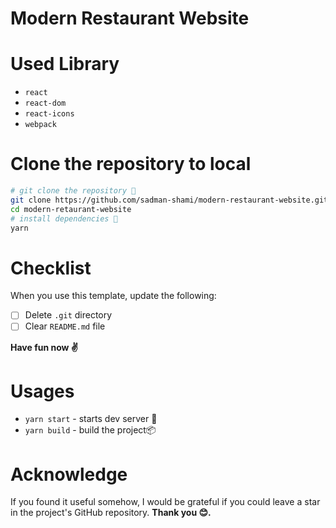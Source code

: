 # Modern Restaurant Website

# Used Library

- `react`
- `react-dom`
- `react-icons`
- `webpack`

# Clone the repository to local

```sh
# git clone the repository 🦑
git clone https://github.com/sadman-shami/modern-restaurant-website.git
cd modern-retaurant-website
# install dependencies 🧶
yarn
```

# Checklist

When you use this template, update the following:

- [ ] Delete `.git` directory
- [ ] Clear `README.md` file

**Have fun now ✌️**

# Usages

- `yarn start` - starts dev server 🚀
- `yarn build` - build the project📦

# Acknowledge

If you found it useful somehow, I would be grateful if you could leave a star in the project's GitHub repository.
**Thank you 😊.**
